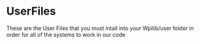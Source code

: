 # UserFiles
These are the User Files that you must intall into your Wpilib/user folder in order for all of the systems to work in our code
